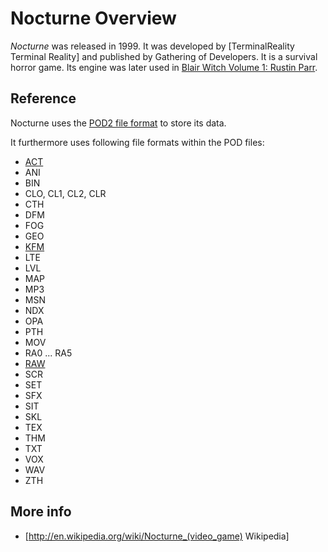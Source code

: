 # Nocturne Overview

*Nocturne* was released in 1999. It was developed by [TerminalReality Terminal Reality] and published by Gathering of Developers. It is a survival horror game. Its engine was later used in [Blair Witch Volume 1: Rustin Parr](BlairWitch1.md).

## Reference

Nocturne uses the [POD2 file format](Pod2FormatReference.md) to store its data.

It furthermore uses following file formats within the POD files:

 * [ACT](ActFormatReference.md)
 * ANI
 * BIN
 * CLO, CL1, CL2, CLR
 * CTH
 * DFM
 * FOG
 * GEO
 * [KFM](KfmFormatReference.md)
 * LTE
 * LVL
 * MAP
 * MP3
 * MSN
 * NDX
 * OPA
 * PTH
 * MOV
 * RA0 ... RA5
 * [RAW](RawFormatReference.md)
 * SCR
 * SET
 * SFX
 * SIT
 * SKL
 * TEX
 * THM
 * TXT
 * VOX
 * WAV
 * ZTH

## More info

 * [http://en.wikipedia.org/wiki/Nocturne_(video_game) Wikipedia]